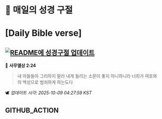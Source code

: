 # 🙏 매일의 성경 구절
# [Daily Bible verse]
## [![README에 성경구절 업데이트](https://github.com/DONGSUKA/first_test/actions/workflows/update-readme-bible.yml/badge.svg)](https://github.com/DONGSUKA/first_test/actions/workflows/update-readme-bible.yml)
<!-- START_BIBLE_VERSE -->
📖 **사무엘상 2:24**
> 내 아들들아 그리하지 말라 내게 들리는 소문이 좋지 아니하니라 너희가 여호와의 백성으로 범죄하게 하는도다

🕊️ _업데이트 시각: 2025-10-09 04:27:59 KST_
  <!-- END_BIBLE_VERSE -->
## GITHUB_ACTION
